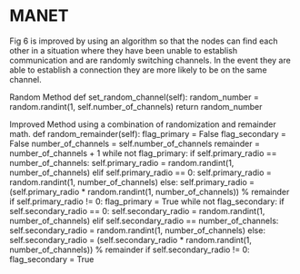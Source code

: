 # MANET
Fig 6 is improved by using an algorithm so that the nodes can find each other in a situation 
where they have been unable to establish communication and are randomly switching channels. In the event they are able to establish a connection they are more likely to be on the same channel.

Random Method
def set_random_channel(self):
        random_number = random.randint(1, self.number_of_channels)
        return random_number

Improved Method using a combination of randomization and remainder math.
def random_remainder(self):
        flag_primary = False
        flag_secondary = False
        number_of_channels = self.number_of_channels
        remainder = number_of_channels + 1
        while not flag_primary:
            if self.primary_radio == number_of_channels:
                self.primary_radio = random.randint(1, number_of_channels)
            elif self.primary_radio == 0:
                self.primary_radio = random.randint(1, number_of_channels)
            else:
                self.primary_radio = (self.primary_radio * random.randint(1, number_of_channels)) % remainder
            if self.primary_radio != 0:
                flag_primary = True
        while not flag_secondary:
            if self.secondary_radio == 0:
                self.secondary_radio = random.randint(1, number_of_channels)
            elif self.secondary_radio == number_of_channels:
                self.secondary_radio = random.randint(1, number_of_channels)
            else:
                self.secondary_radio = (self.secondary_radio * random.randint(1, number_of_channels)) % remainder
            if self.secondary_radio != 0:
                flag_secondary = True
